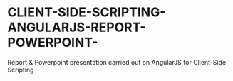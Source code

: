 # CLIENT-SIDE-SCRIPTING-ANGULARJS-REPORT-POWERPOINT-
Report &amp; Powerpoint presentation carried out on AngularJS for Client-Side Scripting
